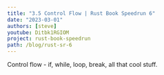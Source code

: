 ```yaml
---
title: "3.5 Control Flow | Rust Book Speedrun 6"
date: "2023-03-01"
authors: [steve]
youtube: Ditbk1RGIOM
project: rust-book-speedrun
path: /blog/rust-sr-6
---
```


<YouTubePlayer youtubeLink={frontmatter.youtube} />

Control flow - if, while, loop, break, all that cool stuff.
